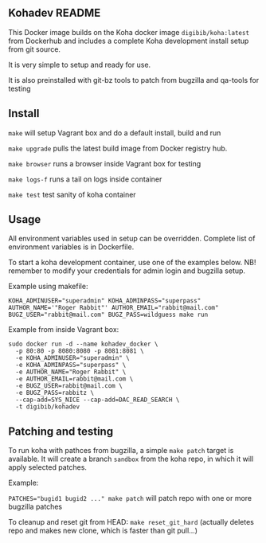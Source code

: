## Kohadev README

This Docker image builds on the Koha docker image `digibib/koha:latest` from Dockerhub and
includes a complete Koha development install setup from git source.

It is very simple to setup and ready for use.

It is also preinstalled with git-bz tools to patch from bugzilla and qa-tools for testing

## Install

`make` will setup Vagrant box and do a default install, build and run

`make upgrade` pulls the latest build image from Docker registry hub.

`make browser` runs a browser inside Vagrant box for testing

`make logs-f` runs a tail on logs inside container

`make test`  test sanity of koha container

## Usage

All environment variables used in setup can be overridden. 
Complete list of environment variables is in Dockerfile.

To start a koha development container, use one of the examples below.
NB! remember to modify your credentials for admin login and bugzilla setup.

Example using makefile:

```
KOHA_ADMINUSER="superadmin" KOHA_ADMINPASS="superpass" AUTHOR_NAME='"Roger Rabbit"' AUTHOR_EMAIL="rabbit@mail.com" BUGZ_USER="rabbit@mail.com" BUGZ_PASS=wildguess make run
```

Example from inside Vagrant box:

```
sudo docker run -d --name kohadev_docker \
  -p 80:80 -p 8080:8080 -p 8081:8081 \
  -e KOHA_ADMINUSER="superadmin" \
  -e KOHA_ADMINPASS="superpass" \
  -e AUTHOR_NAME="Roger Rabbit" \
  -e AUTHOR_EMAIL=rabbit@mail.com \
  -e BUGZ_USER=rabbit@mail.com \
  -e BUGZ_PASS=rabbitz \
  --cap-add=SYS_NICE --cap-add=DAC_READ_SEARCH \
  -t digibib/kohadev
```

## Patching and testing

To run koha with pathces from bugzilla, a simple `make patch` target is available.
It will create a branch `sandbox` from the koha repo, in which it will apply selected patches.

Example:

```PATCHES="bugid1 bugid2 ..." make patch```
will patch repo with one or more bugzilla patches

To cleanup and reset git from HEAD:
```make reset_git_hard```
(actually deletes repo and makes new clone, which is faster than git pull...)
